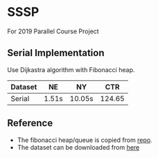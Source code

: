 # SSSP
For 2019 Parallel Course Project

## Serial Implementation
Use Dijkastra algorithm with Fibonacci heap.

| Dataset | NE | NY | CTR |  
|---|---|---|---|  
| Serial | 1.51s | 10.05s | 124.65 |  

## Reference
- The fibonacci heap/queue is copied from [repo](https://github.com/beniz/fiboheap.git).
- The dataset can be downloaded from [here](http://users.diag.uniroma1.it/challenge9/competition.shtml)
